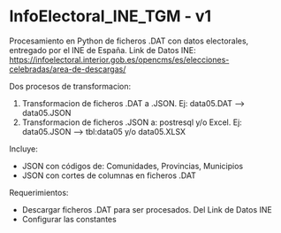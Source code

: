 # InfoElectoral_INE_TGM - v1
Procesamiento en Python de ficheros .DAT con datos electorales, entregado por el INE de España.
Link de Datos INE: https://infoelectoral.interior.gob.es/opencms/es/elecciones-celebradas/area-de-descargas/

Dos procesos de transformacion:
1) Transformacion de ficheros .DAT a .JSON. Ej: data05.DAT --> data05.JSON
2) Transformacion de ficheros .JSON a: postresql y/o Excel. Ej: data05.JSON --> tbl:data05 y/o data05.XLSX

Incluye:
* JSON con códigos de: Comunidades, Provincias, Municipios
* JSON con cortes de columnas en ficheros .DAT

Requerimientos:
* Descargar ficheros .DAT para ser procesados. Del Link de Datos INE
* Configurar las constantes

